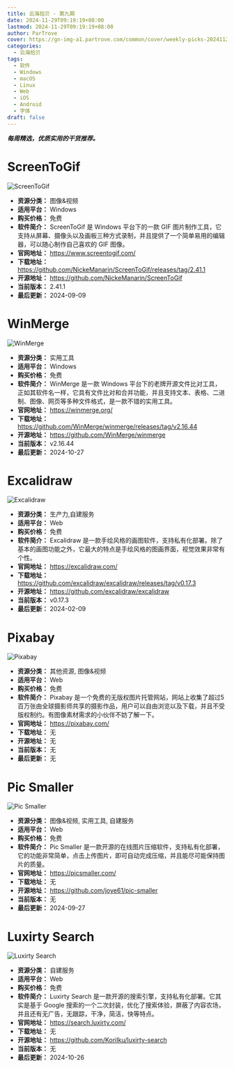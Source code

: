 ```yaml
---
title: 云海拾贝 - 第九期
date: 2024-11-29T09:19:19+08:00
lastmod: 2024-11-29T09:19:19+08:00
author: ParTrove
cover: https://gn-img-a1.partrove.com/common/cover/weekly-picks-20241129.png
categories:
  - 云海拾贝
tags:
  - 软件
  - Windows
  - macOS
  - Linux
  - Web
  - iOS
  - Android
  - 字体
draft: false
---
```


***每周精选，优质实用的干货推荐。***

<!--more-->

# ScreenToGif

![ScreenToGif](https://gn-img-a1.partrove.com/banner/screentogif.png)
- **资源分类：** 图像&视频
- **适用平台：** Windows
- **购买价格：** 免费
- **软件简介：** ScreenToGif 是 Windows 平台下的一款 GIF 图片制作工具，它支持从屏幕、摄像头以及画板三种方式录制，并且提供了一个简单易用的编辑器，可以随心制作自己喜欢的 GIF 图像。
- **官网地址：** https://www.screentogif.com/
- **下载地址：** https://github.com/NickeManarin/ScreenToGif/releases/tag/2.41.1
- **开源地址：** https://github.com/NickeManarin/ScreenToGif
- **当前版本：** 2.41.1
- **最后更新：** 2024-09-09

# WinMerge

![WinMerge](https://gn-img-a1.partrove.com/banner/winmerge.png)
- **资源分类：** 实用工具
- **适用平台：** Windows
- **购买价格：** 免费
- **软件简介：** WinMerge 是一款 Windows 平台下的老牌开源文件比对工具，正如其软件名一样，它具有文件比对和合并功能，并且支持文本、表格、二进制、图像、网页等多种文件格式，是一款不错的实用工具。
- **官网地址：** https://winmerge.org/
- **下载地址：** https://github.com/WinMerge/winmerge/releases/tag/v2.16.44
- **开源地址：** https://github.com/WinMerge/winmerge
- **当前版本：** v2.16.44
- **最后更新：** 2024-10-27

# Excalidraw

![Excalidraw](https://gn-img-a1.partrove.com/banner/excalidraw.png)
- **资源分类：** 生产力,自建服务
- **适用平台：** Web
- **购买价格：** 免费
- **软件简介：** Excalidraw 是一款手绘风格的画图软件，支持私有化部署。除了基本的画图功能之外，它最大的特点是手绘风格的图画界面，视觉效果非常有个性。
- **官网地址：** https://excalidraw.com/
- **下载地址：** https://github.com/excalidraw/excalidraw/releases/tag/v0.17.3
- **开源地址：** https://github.com/excalidraw/excalidraw
- **当前版本：** v0.17.3
- **最后更新：** 2024-02-09

# Pixabay

![Pixabay](https://gn-img-a1.partrove.com/banner/pixabay.png)
- **资源分类：** 其他资源, 图像&视频
- **适用平台：** Web
- **购买价格：** 免费
- **软件简介：** Pixabay 是一个免费的无版权图片托管网站，网站上收集了超过5百万张由全球摄影师共享的摄影作品，用户可以自由浏览以及下载，并且不受版权制约。有图像素材需求的小伙伴不妨了解一下。
- **官网地址：** https://pixabay.com/
- **下载地址：** 无
- **开源地址：** 无
- **当前版本：** 无
- **最后更新：** 无

# Pic Smaller

![Pic Smaller](https://gn-img-a1.partrove.com/banner/picsmaller.png)
- **资源分类：** 图像&视频, 实用工具, 自建服务
- **适用平台：** Web
- **购买价格：** 免费
- **软件简介：** Pic Smaller 是一款开源的在线图片压缩软件，支持私有化部署，它的功能非常简单，点击上传图片，即可自动完成压缩，并且能尽可能保持图片的质量。
- **官网地址：** https://picsmaller.com/
- **下载地址：** 无
- **开源地址：** https://github.com/joye61/pic-smaller
- **当前版本：** 无
- **最后更新：** 2024-09-27

# Luxirty Search

![Luxirty Search](https://gn-img-a1.partrove.com/banner/luxirtysearch.png)
- **资源分类：** 自建服务
- **适用平台：** Web
- **购买价格：** 免费
- **软件简介：** Luxirty Search 是一款开源的搜索引擎，支持私有化部署。它其实是基于 Google 搜索的一个二次封装，优化了搜索体验，屏蔽了内容农场，并且还有无广告，无跟踪，干净，简洁，快等特点。
- **官网地址：** https://search.luxirty.com/
- **下载地址：** 无
- **开源地址：** https://github.com/KoriIku/luxirty-search
- **当前版本：** 无
- **最后更新：** 2024-10-26
